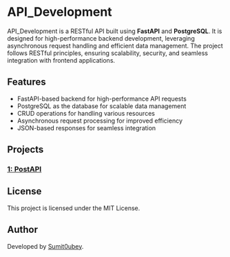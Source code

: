 # API_Development

API_Development is a RESTful API built using **FastAPI** and **PostgreSQL**. It is designed for high-performance backend development, leveraging asynchronous request handling and efficient data management. The project follows RESTful principles, ensuring scalability, security, and seamless integration with frontend applications.

## Features
- FastAPI-based backend for high-performance API requests
- PostgreSQL as the database for scalable data management
- CRUD operations for handling various resources
- Asynchronous request processing for improved efficiency
- JSON-based responses for seamless integration

## Projects

### [1: PostAPI](/PostAPP/)

## License
This project is licensed under the MIT License.

## Author
Developed by [Sumit0ubey](https://github.com/Sumit0ubey).

